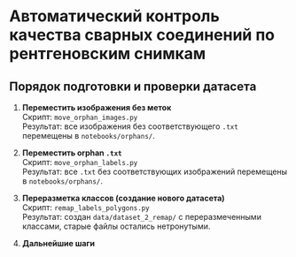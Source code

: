 # Автоматический контроль качества сварных соединений по рентгеновским снимкам

## Порядок подготовки и проверки датасета

1. **Переместить изображения без меток**  
   Скрипт: `move_orphan_images.py`  
   Результат: все изображения без соответствующего `.txt` перемещены в `notebooks/orphans/`.

2. **Переместить orphan `.txt`**  
   Скрипт: `move_orphan_labels.py`  
   Результат: все `.txt` без соответствующих изображений перемещены в `notebooks/orphans/`.

4. **Переразметка классов (создание нового датасета)**  
   Скрипт: `remap_labels_polygons.py`  
   Результат: создан `data/dataset_2_remap/` с переразмеченными классами, старые файлы остались нетронутыми.

4. **Дальнейшие шаги**